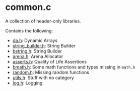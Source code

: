 # common.c

A collection of header-only libraries.

Contains the following:
- [da.h](./src/da.h): Dynamic Arrays
- [string_builder.h](./src/string_builder.h): String Builder
- [bstring.h](./src/bstring.h): String Builder
- [arena.h](./src/arena.h): Arena Allocator
- [asserts.h](./src/asserts.h): Quality of Life Assertions
- [bmath.h](./src/bmath.h): Some math functions and types missing in `math.h`
- [random.h](./src/random.h): Missing random functions
- [utils.h](./src/utils.h): Stuff with no category
- [log.h](./src/log.h): Logging
